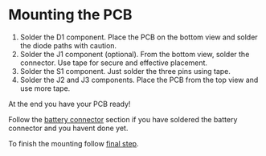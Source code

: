 
# Mounting the PCB

1. Solder the D1 component. Place the PCB on the bottom view and solder the diode paths with caution.
2. Solder the J1 component (optional). From the bottom view, solder the connector. Use tape for secure and effective placement.
3. Solder the S1 component. Just solder the three pins using tape.
4. Solder the J2 and J3 components. Place the PCB from the top view and use more tape.

At the end you have your PCB ready!

Follow the [battery connector](battery-connector.md) section if you have soldered the battery connector and you havent done yet.

To finish the mounting follow [final step](bending.md).
